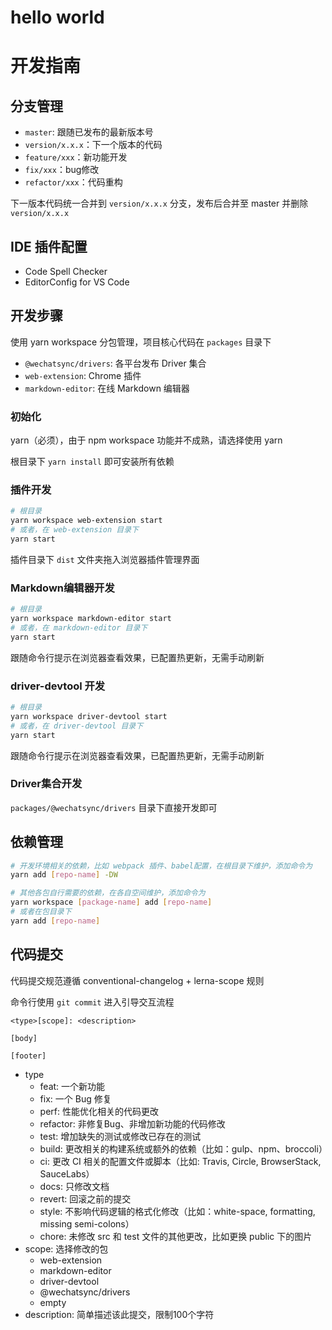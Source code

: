 # hello world
# 开发指南
## 分支管理

- `master`: 跟随已发布的最新版本号
- `version/x.x.x`：下一个版本的代码
- `feature/xxx`：新功能开发
- `fix/xxx`：bug修改
- `refactor/xxx`：代码重构

下一版本代码统一合并到 `version/x.x.x` 分支，发布后合并至 master 并删除 `version/x.x.x`


## IDE 插件配置

- Code Spell Checker
- EditorConfig for VS Code
## 开发步骤

使用 yarn workspace 分包管理，项目核心代码在 `packages` 目录下
- `@wechatsync/drivers`: 各平台发布 Driver 集合
- `web-extension`: Chrome 插件
- `markdown-editor`: 在线 Markdown 编辑器

### 初始化

yarn（必须），由于 npm workspace 功能并不成熟，请选择使用 yarn

根目录下 `yarn install` 即可安装所有依赖

### 插件开发

``` bash
# 根目录
yarn workspace web-extension start
# 或者，在 web-extension 目录下
yarn start
```

插件目录下 `dist` 文件夹拖入浏览器插件管理界面

### Markdown编辑器开发
``` bash
# 根目录
yarn workspace markdown-editor start
# 或者，在 markdown-editor 目录下
yarn start
```
跟随命令行提示在浏览器查看效果，已配置热更新，无需手动刷新

### driver-devtool 开发
``` bash
# 根目录
yarn workspace driver-devtool start
# 或者，在 driver-devtool 目录下
yarn start
```
跟随命令行提示在浏览器查看效果，已配置热更新，无需手动刷新

### Driver集合开发

`packages/@wechatsync/drivers` 目录下直接开发即可

## 依赖管理

``` bash
# 开发环境相关的依赖，比如 webpack 插件、babel配置，在根目录下维护，添加命令为
yarn add [repo-name] -DW

# 其他各包自行需要的依赖，在各自空间维护，添加命令为
yarn workspace [package-name] add [repo-name]
# 或者在包目录下
yarn add [repo-name]
```

## 代码提交

代码提交规范遵循 conventional-changelog + lerna-scope 规则

命令行使用 `git commit` 进入引导交互流程

```
<type>[scope]: <description>

[body]

[footer]
```

- type
  - feat: 一个新功能
  - fix: 一个 Bug 修复
  - perf: 性能优化相关的代码更改
  - refactor: 非修复Bug、非增加新功能的代码修改
  - test: 增加缺失的测试或修改已存在的测试
  - build: 更改相关的构建系统或额外的依赖（比如：gulp、npm、broccoli）
  - ci: 更改 CI 相关的配置文件或脚本（比如: Travis, Circle, BrowserStack, SauceLabs）
  - docs: 只修改文档
  - revert: 回滚之前的提交
  - style: 不影响代码逻辑的格式化修改（比如：white-space, formatting, missing semi-colons）
  - chore: 未修改 src 和 test 文件的其他更改，比如更换 public 下的图片
- scope: 选择修改的包
  - web-extension
  - markdown-editor
  - driver-devtool
  - @wechatsync/drivers
  - empty
- description: 简单描述该此提交，限制100个字符
